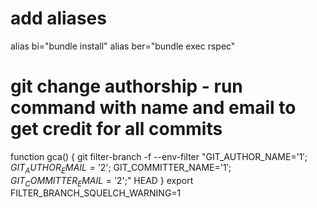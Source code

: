 # add aliases
alias bi="bundle install"
alias ber="bundle exec rspec"
# git change authorship - run command with name and email to get credit for all commits
function gca() {
    git filter-branch -f --env-filter "GIT_AUTHOR_NAME='$1'; GIT_AUTHOR_EMAIL='$2'; GIT_COMMITTER_NAME='$1'; GIT_COMMITTER_EMAIL='$2';" HEAD
}
export FILTER_BRANCH_SQUELCH_WARNING=1